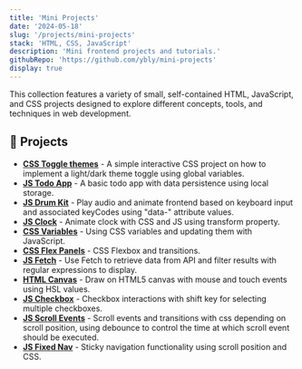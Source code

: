 ```yaml
---
title: 'Mini Projects'
date: '2024-05-18'
slug: '/projects/mini-projects'
stack: 'HTML, CSS, JavaScript'
description: 'Mini frontend projects and tutorials.'
githubRepo: 'https://github.com/ybly/mini-projects'
display: true
---
```


This collection features a variety of small, self-contained HTML, JavaScript, and CSS projects designed to explore different concepts, tools, and techniques in web development.

## 🌱 Projects

- **[CSS Toggle themes](https://ybly.github.io/mini-projects/css-toggle-themes/)** - A simple interactive CSS project on how to implement a light/dark theme toggle using global variables.
- **[JS Todo App](https://ybly.github.io/mini-projects/js-todo-app/)** - A basic todo app with data persistence using local storage.
- **[JS Drum Kit](https://ybly.github.io/mini-projects/js-drum-kit/)** - Play audio and animate frontend based on keyboard input and associated keyCodes using "data-" attribute values.
- **[JS Clock](https://ybly.github.io/mini-projects/js-clock/)** - Animate clock with CSS and JS using transform property.
- **[CSS Variables](https://ybly.github.io/mini-projects/css-variables/)** - Using CSS variables and updating them with JavaScript.
- **[CSS Flex Panels](https://ybly.github.io/mini-projects/css-flex-panels/)** - CSS Flexbox and transitions.
- **[JS Fetch](https://ybly.github.io/mini-projects/js-fetch/)** - Use Fetch to retrieve data from API and filter results with regular expressions to display.
- **[HTML Canvas](https://ybly.github.io/mini-projects/html-canvas/)** - Draw on HTML5 canvas with mouse and touch events using HSL values.
- **[JS Checkbox](https://ybly.github.io/mini-projects/js-checkbox/)** - Checkbox interactions with shift key for selecting multiple checkboxes.
- **[JS Scroll Events](https://ybly.github.io/mini-projects/js-scroll-events/)** - Scroll events and transitions with css depending on scroll position, using debounce to control the time at which scroll event should be executed.
- **[JS Fixed Nav](https://ybly.github.io/mini-projects/js-fixed-nav/)** - Sticky navigation functionality using scroll position and CSS.
